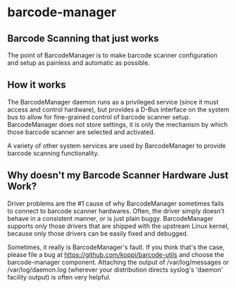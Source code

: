 # barcode-manager

## Barcode Scanning that just works

The point of BarcodeManager is to make barcode scanner configuration and setup as painless and automatic as possible.

## How it works

The BarcodeManager daemon runs as a privileged service (since it must access and control hardware), but provides a D-Bus interface on the system bus to allow for fine-grained control of barcode scanner setup. BarcodeManager does not store settings, it is only the mechanism by which those barcode scanner are selected and activated.

A variety of other system services are used by BarcodeManager to provide barcode scanning functionality.


## Why doesn't my Barcode Scanner Hardware Just Work?

Driver problems are the #1 cause of why BarcodeManager sometimes fails to connect to barcode scanner hardwares. Often, the driver simply doesn't behave in a consistent manner, or is just plain buggy. BarcodeManager supports _only_ those drivers that are shipped with the upstream Linux kernel, because only those drivers can be easily fixed and debugged.

Sometimes, it really is BarcodeManager's fault. If you think that's the case, please file a bug at https://github.com/koppi/barcode-utils and choose the barcode-manager component. Attaching the output of /var/log/messages or /var/log/daemon.log (wherever your distribution directs syslog's 'daemon' facility output) is often very helpful.

